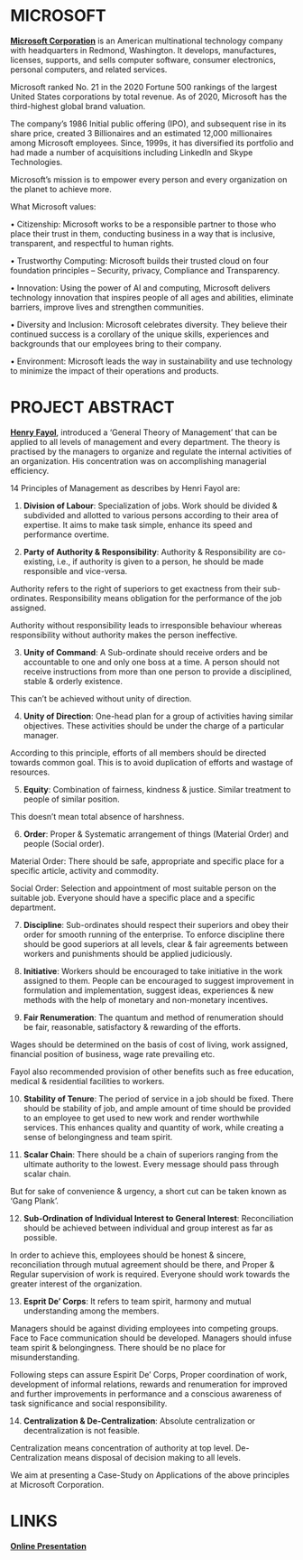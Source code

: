 # MICROSOFT

[**Microsoft Corporation**](https://www.microsoft.com/en-in) is an American multinational technology company with headquarters in Redmond, Washington. It develops, manufactures, licenses, supports, and sells computer software, consumer electronics, personal computers, and related services.

Microsoft ranked No. 21 in the 2020 Fortune 500 rankings of the largest United States corporations by total revenue. As of 2020, Microsoft has the third-highest global brand valuation.

The company’s 1986 Initial public offering (IPO), and subsequent rise in its share price, created 3 Billionaires and an estimated 12,000 millionaires among Microsoft employees. Since, 1999s, it has diversified its portfolio and had made a number of acquisitions including LinkedIn and Skype Technologies.

Microsoft’s mission is to empower every person and every organization on the planet to achieve more.

What Microsoft values:

•	Citizenship: Microsoft works to be a responsible partner to those who place their trust in them, conducting business in a way that is inclusive, transparent, and respectful to human rights.

•	Trustworthy Computing: Microsoft builds their trusted cloud on four foundation principles – Security, privacy, Compliance and Transparency.

•	Innovation: Using the power of AI and computing, Microsoft delivers technology innovation that inspires people of all ages and abilities, eliminate barriers, improve lives and strengthen communities.

•	Diversity and Inclusion: Microsoft celebrates diversity. They believe their continued success is a corollary of the unique skills, experiences and backgrounds that our employees bring to their company.

•	Environment: Microsoft leads the way in sustainability and use technology to minimize the impact of their operations and products.

# PROJECT ABSTRACT

[**Henry Fayol**](https://en.wikipedia.org/wiki/Henri_Fayol), introduced a ‘General Theory of Management’ that can be applied to all levels of management and every department. The theory is practised by the managers to organize and regulate the internal activities of an organization. His concentration was on accomplishing managerial efficiency.

14 Principles of Management as describes by Henri Fayol are:

1.	**Division of Labour**: Specialization of jobs. Work should be divided & subdivided and allotted to various persons according to their area of expertise. It aims to make task simple, enhance its speed and performance overtime.

2.	**Party of Authority & Responsibility**: Authority & Responsibility are co-existing, i.e., if authority is given to a person, he should be made responsible and vice-versa.

Authority refers to the right of superiors to get exactness from their sub-ordinates.
Responsibility means obligation for the performance of the job assigned.

Authority without responsibility leads to irresponsible behaviour whereas responsibility without authority makes the person ineffective.

3.	**Unity of Command**: A Sub-ordinate should receive orders and be accountable to one and only one boss at a time. A person should not receive instructions from more than one person to provide a disciplined, stable & orderly existence.

This can’t be achieved without unity of direction.

4.	**Unity of Direction**: One-head plan for a group of activities having similar objectives. These activities should be under the charge of a particular manager.

According to this principle, efforts of all members should be directed towards common goal. This is to avoid duplication of efforts and wastage of resources.

5.	**Equity**: Combination of fairness, kindness & justice. Similar treatment to people of similar position.

This doesn’t mean total absence of harshness.

6.	**Order**: Proper & Systematic arrangement of things (Material Order) and people (Social order).

Material Order: There should be safe, appropriate and specific place for a specific article, activity and commodity.

Social Order: Selection and appointment of most suitable person on the suitable job. Everyone should have a specific place and a specific department.

7.	**Discipline**: Sub-ordinates should respect their superiors and obey their order for smooth running of the enterprise. To enforce discipline there should be good superiors at all levels, clear & fair agreements between workers and punishments should be applied judiciously.

8.	**Initiative**: Workers should be encouraged to take initiative in the work assigned to them. People can be encouraged to suggest improvement in formulation and implementation, suggest ideas, experiences & new methods with the help of monetary and non-monetary incentives.

9.	**Fair Renumeration**: The quantum and method of renumeration should be fair, reasonable, satisfactory & rewarding of the efforts.

Wages should be determined on the basis of cost of living, work assigned, financial position of business, wage rate prevailing etc.

Fayol also recommended provision of other benefits such as free education, medical & residential facilities to workers.

10.	**Stability of Tenure**: The period of service in a job should be fixed. There should be stability of job, and ample amount of time should be provided to an employee to get used to new work and render worthwhile services. This enhances quality and quantity of work, while creating a sense of belongingness and team spirit.

11.	**Scalar Chain**: There should be a chain of superiors ranging from the ultimate authority to the lowest. Every message should pass through scalar chain.

But for sake of convenience & urgency, a short cut can be taken known as ‘Gang Plank’.

12.	**Sub-Ordination of Individual Interest to General Interest**: Reconciliation should be achieved between individual and group interest as far as possible.

In order to achieve this, employees should be honest & sincere, reconciliation through mutual agreement should be there, and Proper & Regular supervision of work is required. Everyone should work towards the greater interest of the organization.

13.	**Esprit De’ Corps**: It refers to team spirit, harmony and mutual understanding among the members.

Managers should be against dividing employees into competing groups. Face to Face communication should be developed. Managers should infuse team spirit & belongingness. There should be no place for misunderstanding.

Following steps can assure Espirit De’ Corps, Proper coordination of work, development of informal relations, rewards and renumeration for improved and further improvements in performance and a conscious awareness of task significance and social responsibility.

14.	**Centralization & De-Centralization**: Absolute centralization or decentralization is not feasible.

Centralization means concentration of authority at top level.
De-Centralization means disposal of decision making to all levels.

We aim at presenting a Case-Study on Applications of the above principles at Microsoft Corporation.

# LINKS

[**Online Presentation**](https://www.canva.com/design/DAEbJIqbBag/KCjNr29nqYaFFRcXCvfWGA/view)
